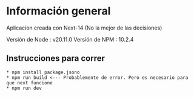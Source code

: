 # Información general 

Aplicacion creada con Next-14 (No la mejor de las decisiones)

Versión de Node : v20.11.0
Versión de NPM : 10.2.4

## Instrucciones para correr   
    * npm install package.jsono
    * npm run build <--- Probablemente de error. Pero es necesario para que next funcione
    * npm run dev 
